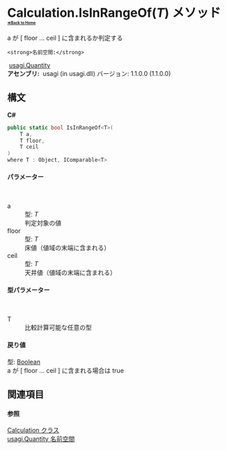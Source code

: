 # Calculation.IsInRangeOf(*T*) メソッド <div style="font-size:30%"><a href="https://github.com/usagi/usagi.cs/blob/master/docs/Home.md">≪Back to Home</a></div> 

a が [ floor ... ceil ] に含まれるか判定する


    <strong>名前空間:</strong>
&nbsp;<a href="N_usagi_Quantity.md">usagi.Quantity</a><br /><strong>アセンブリ:</strong>
&nbsp;usagi (in usagi.dll) バージョン: 1.1.0.0 (1.1.0.0)

## 構文

**C#**<br />
``` C#
public static bool IsInRangeOf<T>(
	T a,
	T floor,
	T ceil
)
where T : Object, IComparable<T>

```


#### パラメーター
&nbsp;<dl><dt>a</dt><dd>型: *T*<br />判定対象の値</dd><dt>floor</dt><dd>型: *T*<br />床値（値域の末端に含まれる）</dd><dt>ceil</dt><dd>型: *T*<br />天井値（値域の末端に含まれる）</dd></dl>

#### 型パラメーター
&nbsp;<dl><dt>T</dt><dd>比較計算可能な任意の型</dd></dl>

#### 戻り値
型: <a href="http://msdn2.microsoft.com/ja-jp/library/a28wyd50" target="_blank">Boolean</a><br />a が [ floor ... ceil ] に含まれる場合は true

## 関連項目


#### 参照
<a href="T_usagi_Quantity_Calculation.md">Calculation クラス</a><br /><a href="N_usagi_Quantity.md">usagi.Quantity 名前空間</a><br />